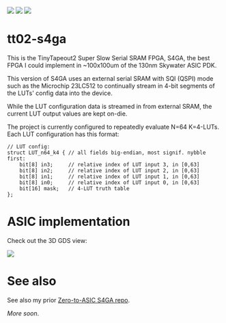 ![](../../workflows/gds/badge.svg) ![](../../workflows/docs/badge.svg) ![](../../workflows/test/badge.svg)

# tt02-s4ga

This is the TinyTapeout2 Super Slow Serial SRAM FPGA, S4GA, the best FPGA I could implement in ~100x100um of the 130nm Skywater ASIC PDK.

This version of S4GA uses an external serial SRAM with SQI (QSPI) mode such as the Microchip 23LC512
to continually stream in 4-bit segments of the LUTs' config data into the device.

While the LUT configuration data is streamed in from external SRAM, the current LUT output values are kept on-die.

The project is currently configured to repeatedly evaluate N=64 K=4-LUTs.
Each LUT configuration has this format:

    // LUT config:
    struct LUT_n64_k4 {	// all fields big-endian, most signif. nybble first:
        bit[8] in3;     // relative index of LUT input 3, in [0,63]
        bit[8] in2;     // relative index of LUT input 2, in [0,63]
        bit[8] in1;     // relative index of LUT input 1, in [0,63]
        bit[8] in0;     // relative index of LUT input 0, in [0,63]
        bit[16] mask;   // 4-LUT truth table
    };

# ASIC implementation

Check out the 3D GDS view:

![](https://grayresearch.github.io/tt02-s4ga)

# See also

See also my prior [Zero-to-ASIC S4GA repo](https://github.com/grayresearch/s4ga).

_More soon_.

